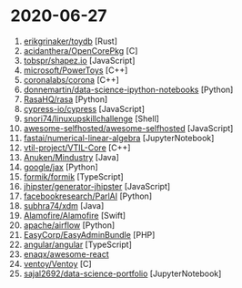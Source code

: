 # 2020-06-27

1. [erikgrinaker/toydb](https://github.com/erikgrinaker/toydb "Distributed SQL database in Rust, written as a learning project") [Rust]
2. [acidanthera/OpenCorePkg](https://github.com/acidanthera/OpenCorePkg "OpenCore bootloader") [C]
3. [tobspr/shapez.io](https://github.com/tobspr/shapez.io "shapez.io is an open source base building game inspired by factorio! Available on web & desktop") [JavaScript]
4. [microsoft/PowerToys](https://github.com/microsoft/PowerToys "Windows system utilities to maximize productivity") [C++]
5. [coronalabs/corona](https://github.com/coronalabs/corona "Solar2D Game Engine main repository (ex Corona SDK)") [C++]
6. [donnemartin/data-science-ipython-notebooks](https://github.com/donnemartin/data-science-ipython-notebooks "Data science Python notebooks: Deep learning (TensorFlow, Theano, Caffe, Keras), scikit-learn, Kaggle, big data (Spark, Hadoop MapReduce, HDFS), matplotlib, pandas, NumPy, SciPy, Python essentials, AWS, and various command lines.") [Python]
7. [RasaHQ/rasa](https://github.com/RasaHQ/rasa "💬 Open source machine learning framework to automate text- and voice-based conversations: NLU, dialogue management, connect to Slack, Facebook, and more - Create chatbots and voice assistants") [Python]
8. [cypress-io/cypress](https://github.com/cypress-io/cypress "Fast, easy and reliable testing for anything that runs in a browser.") [JavaScript]
9. [snori74/linuxupskillchallenge](https://github.com/snori74/linuxupskillchallenge "Learn the skills required to sysadmin a remote Linux server from the commandline.") [Shell]
10. [awesome-selfhosted/awesome-selfhosted](https://github.com/awesome-selfhosted/awesome-selfhosted "A list of Free Software network services and web applications which can be hosted locally. Selfhosting is the process of hosting and managing applications instead of renting from Software-as-a-Service providers") [JavaScript]
11. [fastai/numerical-linear-algebra](https://github.com/fastai/numerical-linear-algebra "Free online textbook of Jupyter notebooks for fast.ai Computational Linear Algebra course") [JupyterNotebook]
12. [vtil-project/VTIL-Core](https://github.com/vtil-project/VTIL-Core "Virtual-machine Translation Intermediate Language") [C++]
13. [Anuken/Mindustry](https://github.com/Anuken/Mindustry "A sandbox tower defense game") [Java]
14. [google/jax](https://github.com/google/jax "Composable transformations of Python+NumPy programs: differentiate, vectorize, JIT to GPU/TPU, and more") [Python]
15. [formik/formik](https://github.com/formik/formik "Build forms in React, without the tears 😭") [TypeScript]
16. [jhipster/generator-jhipster](https://github.com/jhipster/generator-jhipster "JHipster is a development platform to quickly generate, develop, & deploy modern web applications & microservice architectures.") [JavaScript]
17. [facebookresearch/ParlAI](https://github.com/facebookresearch/ParlAI "A framework for training and evaluating AI models on a variety of openly available dialogue datasets.") [Python]
18. [subhra74/xdm](https://github.com/subhra74/xdm "Powerfull download accelerator and video downloader") [Java]
19. [Alamofire/Alamofire](https://github.com/Alamofire/Alamofire "Elegant HTTP Networking in Swift") [Swift]
20. [apache/airflow](https://github.com/apache/airflow "Apache Airflow - A platform to programmatically author, schedule, and monitor workflows") [Python]
21. [EasyCorp/EasyAdminBundle](https://github.com/EasyCorp/EasyAdminBundle "The new (and simple) admin generator for Symfony applications.") [PHP]
22. [angular/angular](https://github.com/angular/angular "One framework. Mobile & desktop.") [TypeScript]
23. [enaqx/awesome-react](https://github.com/enaqx/awesome-react "A collection of awesome things regarding React ecosystem") 
24. [ventoy/Ventoy](https://github.com/ventoy/Ventoy "A new bootable USB solution.") [C]
25. [sajal2692/data-science-portfolio](https://github.com/sajal2692/data-science-portfolio "Portfolio of data science projects completed by me for academic, self learning, and hobby purposes.") [JupyterNotebook]
